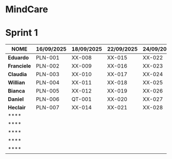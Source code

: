 # MindCare 


# Sprint 1

| **NOME**   | **16/09/2025** | **18/09/2025** | **22/09/2025** | **24/09/2025** | **26/09/2025** | **30/09/2025** | **02/10/2025** |
|-----------|---------------|---------------|---------------|---------------|---------------|---------------|---------------|
| **Eduardo**   | PLN-001 | XX-008 | XX-015 | XX-022 | XX-029 | XX-036 | XX-043 |
| **Franciele**    | PLN-002 | XX-009 | XX-016 | XX-023 | XX-030 | XX-037 | XX-044 |
| **Claudia**    | PLN-003 | XX-010 | XX-017 | XX-024 | XX-031 | XX-038 | XX-045 |
| **Willian** | PLN-004 | XX-011 | XX-018 | XX-025 | XX-032 | XX-039 | XX-046 |
| **Bianca**   | PLN-005 | XX-012 | XX-019 | XX-026 | XX-033 | XX-040 | XX-047 |
| **Daniel**   | PLN-006 | QT-001 | XX-020 | XX-027 | XX-034 | XX-041 | XX-048 |
| **Heclair**   | PLN-007 | XX-014 | XX-021 | XX-028 | XX-035 | XX-042 | XX-049 |
| ****   |  |  |  |  |  |  |  |
| ****   |  |  |  |  |  |  |  |
| ****   |  |  |  |  |  |  |  |
| ****   |  |  |  |  |  |  |  |
| ****   |  |  |  |  |  |  |  |
